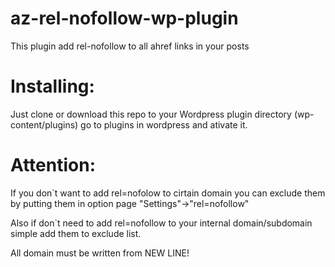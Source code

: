 # az-rel-nofollow-wp-plugin
This plugin add rel-nofollow to all ahref links in your posts

# Installing:

Just clone or download this repo to your Wordpress plugin directory (wp-content/plugins) go to plugins in wordpress and ativate it.


# Attention:

If you don`t want to add rel=nofolow to cirtain domain you can exclude them by putting them in option page "Settings"->"rel=nofollow"

Also if don`t need to add rel=nofollow to your internal domain/subdomain simple add them to exclude list.

All domain must be written from NEW LINE!
